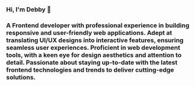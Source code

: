 ### Hi, I'm Debby 👋
### A Frontend developer with professional experience in building responsive and user-friendly web applications. Adept at translating UI/UX designs into interactive features, ensuring seamless user experiences. Proficient in web development tools, with a keen eye for design aesthetics and attention to detail. Passionate about staying up-to-date with the latest frontend technologies and trends to deliver cutting-edge solutions.
<!--
**Debby486/Debby486** is a ✨ _special_ ✨ repository because its `README.md` (this file) appears on your GitHub profile.

- 🔭 I’m currently working on ...
- 🌱 I’m currently learning ...
- 👯 I’m looking to collaborate on ...
- 🤔 I’m looking for help with ...
- 💬 Ask me about ...
- 📫 How to reach me: ...
- 😄 Pronouns: ...
- ⚡ Fun fact: ...
-->
